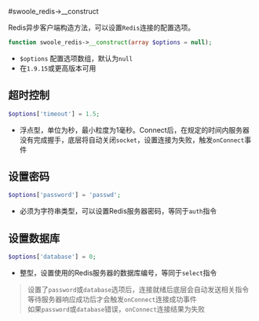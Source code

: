 #swoole_redis->__construct

Redis异步客户端构造方法，可以设置`Redis`连接的配置选项。

```php
function swoole_redis->__construct(array $options = null);
```

* `$options` 配置选项数组，默认为`null`
* 在`1.9.15`或更高版本可用

超时控制
----
```php
$options['timeout'] = 1.5;
```

* 浮点型，单位为秒，最小粒度为1毫秒。Connect后，在规定的时间内服务器没有完成握手，底层将自动关闭`socket`，设置连接为失败，触发`onConnect`事件

设置密码
----
```php
$options['password'] = 'passwd';
```

* 必须为字符串类型，可以设置Redis服务器密码，等同于`auth`指令

设置数据库
----
```php
$options['database'] = 0;
```

* 整型，设置使用的Redis服务器的数据库编号，等同于`select`指令

> 设置了`password`或`database`选项后，连接就绪后底层会自动发送相关指令  
> 等待服务器响应成功后才会触发`onConnect`连接成功事件  
> 如果`password`或`database`错误，`onConnect`连接结果为失败